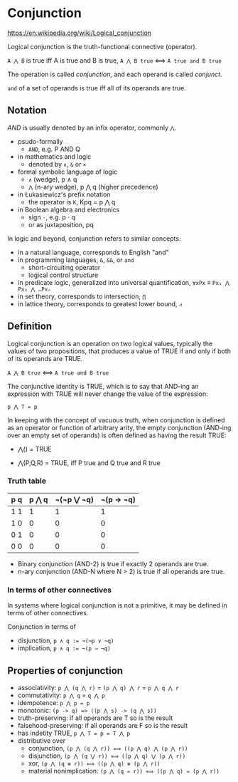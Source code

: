 # Conjunction

https://en.wikipedia.org/wiki/Logical_conjunction


Logical conjunction is the truth-functional connective (operator).

`A ⋀ B` is true iff A is true and B is true, 
`A ⋀ B 𝚝𝚛𝚞𝚎` ⟺ `A 𝚝𝚛𝚞𝚎 and B 𝚝𝚛𝚞𝚎`

The operation is called *conjunction*, and each operand is called *conjunct*.

`and` of a set of operands is true iff all of its operands are true.

## Notation

*AND* is usually denoted by an infix operator, commonly `⋀`.

- psudo-formally
  - `AND`, e.g. P AND Q
- in mathematics and logic
  - denoted by `∧`, `&` or `×`
- formal symbolic language of logic
  - `∧` (wedge), p ∧ q
  - `⋀` (n-ary wedge), p ⋀ q (higher precedence)
- in Łukasiewicz's prefix notation
  - the operator is `K`, Kpq = p ⋀ q
- in Boolean algebra and electronics
  - sign `⋅`, e.g. p ⋅ q
  - or as juxtaposition, pq

In logic and beyond, conjunction refers to similar concepts:
- in a natural language, corresponds to English "and"
- in programming languages, `&`, `&&`, or `and`
  - short-circuiting operator
  - logical control structure
- in predicate logic, generalized into universal quantification, 
  `∀xPx` ≡ `Px₁ ⋀ Px₂ ⋀ …Pxₙ`
- in set theory, corresponds to intersection, `⋂`
- in lattice theory, corresponds to greatest lower bound, `⩘`


## Definition

Logical conjunction is an operation on two logical values, typically the values of two propositions, that produces a value of TRUE if and only if both of its operands are TRUE.

`A ⋀ B 𝚝𝚛𝚞𝚎` ⟺ `A 𝚝𝚛𝚞𝚎 and B 𝚝𝚛𝚞𝚎`

The conjunctive identity is TRUE, which is to say that AND-ing an expression with TRUE will never change the value of the expression:

`p ⋀ T = p`

In keeping with the concept of vacuous truth, when conjunction is defined as an operator or function of arbitrary arity, the empty conjunction (AND-ing over an empty set of operands) is often defined as having the result TRUE:

- ⋀() = TRUE

- ⋀(P,Q,R) = TRUE, iff P true and Q true and R true


### Truth table

p q | p ⋀ q | ¬(¬p ⋁ ¬q) | ¬(p -> ¬q)
----|-------|------------|------------
1 1 |   1   | 1          | 1
1 0 |   0   | 0          | 0
0 1 |   0   | 0          | 0
0 0 |   0   | 0          | 0


* Binary conjunction (AND-2) is true if exactly 2 operands are true.
* n-ary conjunction (AND-N where N > 2) is true if all operands are true.

### In terms of other connectives

In systems where logical conjunction is not a primitive, it may be defined in terms of other connectives.

Conjunction in terms of
- disjunction, `p ∧ q := ¬(¬p ∨ ¬q)`
- implication, `p ∧ q := ¬(p → ¬q)`


## Properties of conjunction

* associativity: `p ⋀ (q ⋀ r)` = `(p ⋀ q) ⋀ r` = `p ⋀ q ⋀ r`
* commutativity: `p ⋀ q` = `q ⋀ p`
* idempotence:   `p ⋀ p = p`
* monotonic:     `(p -> q) => ((p ⋀ s) -> (q ⋀ s))`
* truth-preserving:     if all operands are T so is the result
* falsehood-preserving: if all operands are F so is the result
* has indetity TRUE, `p ⋀ T = p = T ⋀ p`
* distributive over
  * conjunction, `(p ⋀ (q ⋀ r)) ⟺ ((p ⋀ q) ⋀ (p ⋀ r))`
  * disjunction, `(p ⋀ (q ⋁ r)) ⟺ ((p ⋀ q) ⋁ (p ⋀ r))`
  * xor,         `(p ⋀ (q ⊕ r)) ⟺ ((p ⋀ q) ⊕ (p ⋀ r))`
  * material nonimplication: `(p ⋀ (q ⇏ r)) ⟺ ((p ⋀ q) ⇏ (p ⋀ r))`
